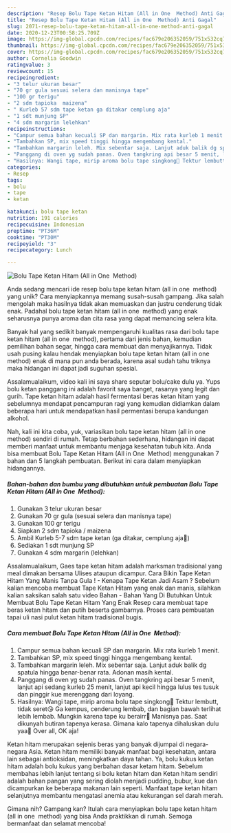 ```yaml
---
description: "Resep Bolu Tape Ketan Hitam (All in One  Method) Anti Gagal"
title: "Resep Bolu Tape Ketan Hitam (All in One  Method) Anti Gagal"
slug: 2071-resep-bolu-tape-ketan-hitam-all-in-one-method-anti-gagal
date: 2020-12-23T00:58:25.709Z
image: https://img-global.cpcdn.com/recipes/fac679e206352059/751x532cq70/bolu-tape-ketan-hitam-all-in-one-method-foto-resep-utama.jpg
thumbnail: https://img-global.cpcdn.com/recipes/fac679e206352059/751x532cq70/bolu-tape-ketan-hitam-all-in-one-method-foto-resep-utama.jpg
cover: https://img-global.cpcdn.com/recipes/fac679e206352059/751x532cq70/bolu-tape-ketan-hitam-all-in-one-method-foto-resep-utama.jpg
author: Cornelia Goodwin
ratingvalue: 3
reviewcount: 15
recipeingredient:
- "3 telur ukuran besar"
- "70 gr gula sesuai selera dan manisnya tape"
- "100 gr terigu"
- "2 sdm tapioka  maizena"
- " Kurleb 57 sdm tape ketan ga ditakar cemplung aja"
- "1 sdt munjung SP"
- "4 sdm margarin lelehkan"
recipeinstructions:
- "Campur semua bahan kecuali SP dan margarin. Mix rata kurleb 1 menit."
- "Tambahkan SP, mix speed tinggi hingga mengembang kental."
- "Tambahkan margarin leleh. Mix sebentar saja. Lanjut aduk balik dg spatula hingga benar-benar rata. Adonan masih kental."
- "Panggang di oven yg sudah panas. Oven tangkring api besar 5 menit, lanjut api sedang kurleb 25 menit, lanjut api kecil hingga lulus tes tusuk dan pinggir kue merenggang dari loyang."
- "Hasilnya: Wangi tape, mirip aroma bolu tape singkong🐣 Tektur lembutt, tidak seret😘 Ga kempus, cenderung lembab, dan bagian bawah terlihat lebih lembab. Mungkin karena tape ku berairr🐒 Manisnya pas. Saat dikunyah butiran tapenya kerasa. Gimana kalo tapenya dihaluskan dulu yaa🤔 Over all, OK aja!"
categories:
- Resep
tags:
- bolu
- tape
- ketan

katakunci: bolu tape ketan 
nutrition: 191 calories
recipecuisine: Indonesian
preptime: "PT36M"
cooktime: "PT30M"
recipeyield: "3"
recipecategory: Lunch

---
```



![Bolu Tape Ketan Hitam (All in One  Method)](https://img-global.cpcdn.com/recipes/fac679e206352059/751x532cq70/bolu-tape-ketan-hitam-all-in-one-method-foto-resep-utama.jpg)

Anda sedang mencari ide resep bolu tape ketan hitam (all in one  method) yang unik? Cara menyiapkannya memang susah-susah gampang. Jika salah mengolah maka hasilnya tidak akan memuaskan dan justru cenderung tidak enak. Padahal bolu tape ketan hitam (all in one  method) yang enak seharusnya punya aroma dan cita rasa yang dapat memancing selera kita.

Banyak hal yang sedikit banyak mempengaruhi kualitas rasa dari bolu tape ketan hitam (all in one  method), pertama dari jenis bahan, kemudian pemilihan bahan segar, hingga cara membuat dan menyajikannya. Tidak usah pusing kalau hendak menyiapkan bolu tape ketan hitam (all in one  method) enak di mana pun anda berada, karena asal sudah tahu triknya maka hidangan ini dapat jadi suguhan spesial.

Assalamualaikum, video kali ini saya share seputar bolu/cake dulu ya. Yups bolu ketan panggang ini adalah favorit saya banget, rasanya yang legit dan gurih. Tape ketan hitam adalah hasil fermentasi beras ketan hitam yang sebelumnya mendapat pencampuran ragi yang kemudian didiamkan dalam beberapa hari untuk mendapatkan hasil permentasi berupa kandungan alkohol.


Nah, kali ini kita coba, yuk, variasikan bolu tape ketan hitam (all in one  method) sendiri di rumah. Tetap berbahan sederhana, hidangan ini dapat memberi manfaat untuk membantu menjaga kesehatan tubuh kita. Anda bisa membuat Bolu Tape Ketan Hitam (All in One  Method) menggunakan 7 bahan dan 5 langkah pembuatan. Berikut ini cara dalam menyiapkan hidangannya.

<!--inarticleads1-->

##### Bahan-bahan dan bumbu yang dibutuhkan untuk pembuatan Bolu Tape Ketan Hitam (All in One  Method):

1. Gunakan 3 telur ukuran besar
1. Gunakan 70 gr gula (sesuai selera dan manisnya tape)
1. Gunakan 100 gr terigu
1. Siapkan 2 sdm tapioka / maizena
1. Ambil  Kurleb 5-7 sdm tape ketan (ga ditakar, cemplung aja🙈)
1. Sediakan 1 sdt munjung SP
1. Gunakan 4 sdm margarin (lelehkan)


Assalamualaikum, Gaes tape ketan hitam adalah marksman tradisional yang meal dimakan bersama Ulises ataupun dicampur. Cara Bikin Tape Ketan Hitam Yang Manis Tanpa Gula ! - Kenapa Tape Ketan Jadi Asam ? Sebelum kalian mencoba membuat Tape Ketan Hitam yang enak dan manis, silahkan kalian saksikan salah satu video Bahan - Bahan Yang Di Butuhkan Untuk Membuat Bolu Tape Ketan Hitam Yang Enak  Resep cara membuat tape beras ketan hitam dan putih beserta gambarnya. Proses cara pembuatan tapai uli nasi pulut ketan hitam tradisional bugis. 

<!--inarticleads2-->

##### Cara membuat Bolu Tape Ketan Hitam (All in One  Method):

1. Campur semua bahan kecuali SP dan margarin. Mix rata kurleb 1 menit.
1. Tambahkan SP, mix speed tinggi hingga mengembang kental.
1. Tambahkan margarin leleh. Mix sebentar saja. Lanjut aduk balik dg spatula hingga benar-benar rata. Adonan masih kental.
1. Panggang di oven yg sudah panas. Oven tangkring api besar 5 menit, lanjut api sedang kurleb 25 menit, lanjut api kecil hingga lulus tes tusuk dan pinggir kue merenggang dari loyang.
1. Hasilnya: Wangi tape, mirip aroma bolu tape singkong🐣 Tektur lembutt, tidak seret😘 Ga kempus, cenderung lembab, dan bagian bawah terlihat lebih lembab. Mungkin karena tape ku berairr🐒 Manisnya pas. Saat dikunyah butiran tapenya kerasa. Gimana kalo tapenya dihaluskan dulu yaa🤔 Over all, OK aja!


Ketan hitam merupakan sejenis beras yang banyak dijumpai di negara-negara Asia. Ketan hitam memiliki banyak manfaat bagi kesehatan, antara lain sebagai antioksidan, meningkatkan daya tahan. Ya, bolu kukus ketan hitam adalah bolu kukus yang berbahan dasar ketam hitam. Sebelum membahas lebih lanjut tentang si bolu ketan hitam dan Ketan hitam sendiri adalah bahan pangan yang sering diolah menjadi pudding, bubur, kue dan dicampurkan ke beberapa makanan lain seperti. Manfaat tape ketan hitam selanjutnya membantu mengatasi anemia atau kekurangan sel darah merah. 

Gimana nih? Gampang kan? Itulah cara menyiapkan bolu tape ketan hitam (all in one  method) yang bisa Anda praktikkan di rumah. Semoga bermanfaat dan selamat mencoba!
